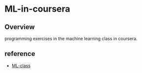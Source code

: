 # ML-in-coursera

## Overview

programming exercises in the machine learning class in coursera.

## reference

* [ML-class](https://github.com/merwan/ml-class)